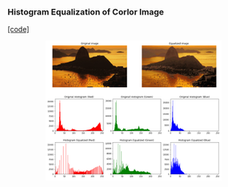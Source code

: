 ### Histogram Equalization of Corlor Image
[[code]](codes/histequalizecolor.py)

<p align="center">
<img src="https://github.com/wallaceloos/Image_Processing/blob/master/image_enhancement/images/img_histeqcolor.png" width="70%" height="70%">
</p>
